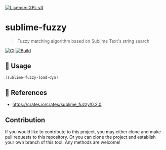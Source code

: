[![License: GPL v3](https://img.shields.io/badge/License-GPL%20v3-blue.svg)](https://www.gnu.org/licenses/gpl-3.0)

# sublime-fuzzy
> Fuzzy matching algorithm based on Sublime Text's string search

[![CI](https://github.com/jcs-elpa/sublime-fuzzy/actions/workflows/test.yml/badge.svg)](https://github.com/jcs-elpa/sublime-fuzzy/actions/workflows/test.yml)
[![Build](https://github.com/jcs-elpa/sublime-fuzzy/actions/workflows/build.yml/badge.svg)](https://github.com/jcs-elpa/sublime-fuzzy/actions/workflows/build.yml)

## 🔨 Usage

```el
(sublime-fuzzy-load-dyn)
```

## 🔗 References

* https://crates.io/crates/sublime_fuzzy/0.2.0

## Contribution

If you would like to contribute to this project, you may either
clone and make pull requests to this repository. Or you can
clone the project and establish your own branch of this tool.
Any methods are welcome!

